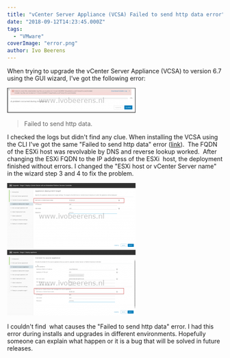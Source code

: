 ```yaml
---
title: "vCenter Server Appliance (VCSA) Failed to send http data error"
date: "2018-09-12T14:23:45.000Z"
tags: 
  - "VMware"
coverImage: "error.png"
author: Ivo Beerens
---
```


When trying to upgrade the vCenter Server Appliance (VCSA) to version 6.7 using the GUI wizard, I’ve got the following error:

[![](images/error-300x58.png)](images/error.png)

> Failed to send http data.

I checked the logs but didn't find any clue. When installing the VCSA using the CLI I've got the same "Failed to send http data" error ([link](https://www.ivobeerens.nl/2018/08/20/vcenter-server-appliance-vcsa-automated-unattended-deployment/)).  The FQDN of the ESXi host was revolvable by DNS and reverse lookup worked.  After changing the ESXi FQDN to the IP address of the ESXi  host, the deployment finished without errors. I changed the "ESXi host or vCenter Server name" in the wizard step 3 and 4 to fix the problem.

[![](images/failed-to-send-1-300x153.png)](images/failed-to-send-1.png) [![](images/failed-to-send-300x153.png)](images/failed-to-send.png)

I couldn't find  what causes the "Failed to send http data" error. I had this error during installs and upgrades in different environments. Hopefully someone can explain what happen or it is a bug that will be solved in future releases.